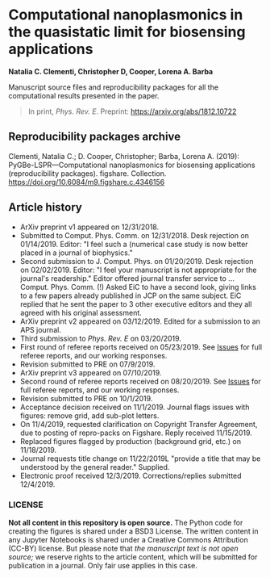 # Computational nanoplasmonics in the quasistatic limit for biosensing applications
**Natalia C. Clementi, Christopher D, Cooper, Lorena A. Barba**

Manuscript source files and reproducibility packages for all the computational results presented in the paper.

> In print, _Phys. Rev. E_. 
> Preprint: https://arxiv.org/abs/1812.10722

## Reproducibility packages archive

Clementi, Natalia C.; D. Cooper, Christopher; Barba, Lorena A. (2019): PyGBe-LSPR—Computational nanoplasmonics for biosensing applications (reproducibility packages). figshare. Collection.
https://doi.org/10.6084/m9.figshare.c.4346156

## Article history

* ArXiv preprint v1 appeared on 12/31/2018.
* Submitted to Comput. Phys. Comm. on 12/31/2018. Desk rejection on 01/14/2019. Editor: "I feel such a (numerical case study is now better placed in a journal of biophysics."
* Second submission to J. Comput. Phys. on 01/20/2019. Desk rejection on 02/02/2019. Editor: "I feel your manuscript is not appropriate for the journal's readership."
Editor offered journal transfer service to ... Comput. Phys. Comm. (!)
Asked EiC to have a second look, giving links to a few papers already published in JCP on the same subject. 
EiC replied that he sent the paper to 3 other executive editors and they all agreed with his original assessment.
* ArXiv preprint v2 appeared on 03/12/2019. Edited for a submission to an APS journal.
* Third submission to _Phys. Rev. E_ on 03/20/2019.
* First round of referee reports received on 05/23/2019. See [Issues](https://github.com/barbagroup/pygbe_lspr_paper/issues) for full referee reports, and our working responses. 
* Revision submitted to PRE on 07/9/2019.
* ArXiv preprint v3 appeared on 07/10/2019.
* Second round of referee reports received on 08/20/2019. See [Issues](https://github.com/barbagroup/pygbe_lspr_paper/issues) for full referee reports, and our working responses. 
* Revision submitted to PRE on 10/1/2019.
* Acceptance decision received on 11/1/2019. Journal flags issues with figures: remove grid, add sub-plot letters.
* On 11/4/2019, requested clarification on Copyright Transfer Agreement, due to posting of repro-packs on Figshare. Reply received 11/15/2019.
* Replaced figures flagged by production (background grid, etc.) on 11/18/2019.
* Journal requests title change on 11/22/2019L "provide a title that may be understood by the general reader." Supplied.
* Electronic proof received 12/3/2019. Corrections/replies submitted 12/4/2019.


### LICENSE
**Not all content in this repository is open source.** The Python code for creating the figures is shared under a BSD3 License. The written content in any Jupyter Notebooks is shared under a Creative Commons Attribution (CC-BY) license. 
But please note that _the manuscript text is not open source;_ we reserve rights to the article content, which will be submitted for publication in a journal. Only fair use applies in this case.

